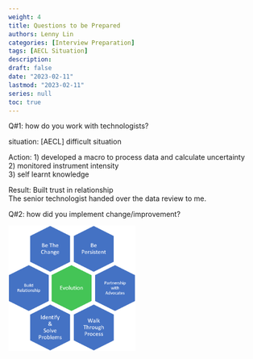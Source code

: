 ```yaml
---
weight: 4
title: Questions to be Prepared
authors: Lenny Lin
categories: [Interview Preparation]
tags: [AECL Situation]
description: 
draft: false
date: "2023-02-11"
lastmod: "2023-02-11"
series: null
toc: true
---
```



Q#1: how do you work with technologists?

situation: [AECL] difficult situation

Action: 1) developed a macro to process data and calculate uncertainty  
2) monitored instrument intensity  
3) self learnt knowledge

Result: Built trust in relationship  
The senior technologist handed over the data review to me. 

Q#2: how did you implement change/improvement?


<img width ="50%" src = "change_process.jpg">

